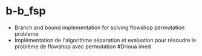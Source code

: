 # b-b_fsp
- Branch and bound implementation for solving flowshop permutation probleme 
- Implémentation de l'algorithme séparation et evaluation pour résoudre le problème de flowshop avec permutation
#Drioua imed
